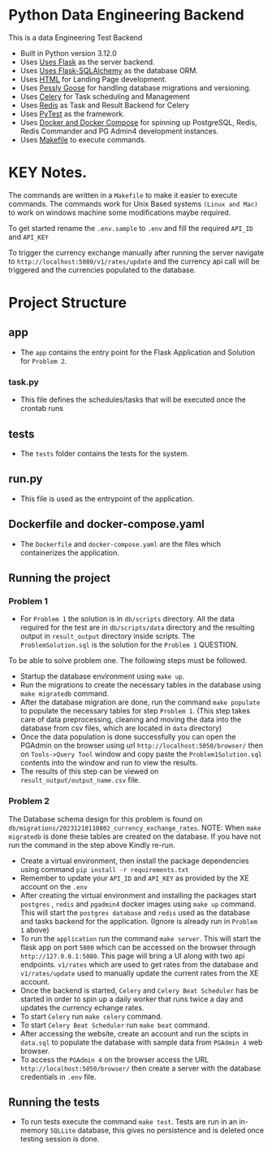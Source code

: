 # Python Data Engineering Backend

This is a data Engineering Test Backend

- Built in Python version 3.12.0
- Uses [Uses Flask](https://flask.palletsprojects.com/en/2.1.x/) as the server backend.
- Uses [Uses Flask-SQLAlchemy](https://flask-sqlalchemy.palletsprojects.com/en/3.1.x/) as the database ORM.
- Uses [HTML](https://en.wikipedia.org/wiki/HTML) for Landing Page development.
- Uses [Pessly Goose](https://pressly.github.io/goose/) for handling database migrations and versioning.
- Uses [Celery](https://docs.celeryq.dev/en/stable/getting-started/introduction.html) for Task scheduling and Management
- Uses [Redis](https://redis.io/) as Task and Result Backend for Celery
- Uses [PyTest](https://docs.pytest.org/en/7.1.x/) as the framework.
- Uses [Docker and Docker Compose](https://docs.docker.com/compose/) for spinning up PostgreSQL, Redis, Redis Commander and PG Admin4 development instances.
- Uses [Makefile](https://makefiletutorial.com/) to execute commands.

# KEY Notes.
The commands are written in a `Makefile` to make it easier to execute commands. The commands work for Unix Based systems `(Linux and Mac)` to work on  windows machine some modifications maybe required.

To get started rename the `.env.sample` to `.env` and fill the required `API_ID` and `API_KEY`

To trigger the currency exchange manually after running the server navigate to `http://localhost:5080/v1/rates/update` and the currency api call will be triggered and the currencies populated to the database.

# Project Structure

## app
- The `app` contains the entry point for the Flask Application and Solution for `Problem 2`.
### task.py
- This file defines the schedules/tasks that will be executed once the crontab runs

## tests
- The `tests` folder contains the tests for the system.
  
## run.py
- This file is used as the entrypoint of the application.


## Dockerfile and docker-compose.yaml
- The `Dockerfile` and `docker-compose.yaml` are the files which containerizes the application.

## Running the project 
### Problem 1
- For `Problem 1` the solution is in `db/scripts` directory. All the data required for the test are in `db/scripts/data` directory and the resulting output in `result_output` directory inside scripts. The `ProblemSolution.sql` is the solution for the `Problem 1` QUESTION. 

To be able to solve problem one. The following steps must be followed.
- Startup the database environment using `make up`.
- Run the migrations to create the necessary tables in the database using `make migratedb` command.
- After the database migration are done, run the command `make populate` to populate the necessary tables for step `Problem 1`. (This step takes care of data preprocessing, cleaning and moving the data into the database from csv files, which are located in `data` directory)
- Once the data population is done successfully you can open the PGAdmin on the browser using url `http://localhost:5050/browser/` then on `Tools->Query Tool` window and copy paste the `Problem1Solution.sql` contents into the window and run to view the results.
- The results of this step can be viewed on `result_output/output_name.csv` file.

### Problem 2
The Database schema design for this problem is found on `db/migrations/20231210110802_currency_exchange_rates`. NOTE: When `make migratedb` is done these tables are created on the database. If you have not run the command in the step above Kindly re-run.
- Create a virtual environment, then install the package dependencies using command `pip install -r requirements.txt`
- Remember to update your `API_ID` and `API_KEY` as provided by the XE account on the `.env`
- After creating the virtual environment and installing the packages start `postgres` , `redis` and `pgadmin4` docker images using `make up` command. This will start the `postgres database` and `redis` used as the database and tasks backend for the application. (Ignore is already run in `Problem 1` above)
- To run the `application` run the command `make server`. This will start the flask app on port `5080` which can be accessed on the browser through `http://127.0.0.1:5080`. This page will bring a UI along with two api endpoints. `v1/rates` which are used to get rates from the database and `v1/rates/update` used to manually update the current rates from the XE account.
- Once the backend is started, `Celery` and `Celery Beat Scheduler` has be started in order to spin up a daily worker that runs twice a day and updates the currency echange rates.
- To start `Celery` run `make celery` command.
- To start `Celery Beat Scheduler` run `make beat` command.
- After accessing the website, create an account and run the scipts in `data.sql` to populate the database with sample data from `PGAdmin 4` web browser.
- To access the `PGAdmin 4` on the browser access the URL `http://localhost:5050/browser/` then create a server with the database credentials in `.env` file.
  
## Running the tests
- To run tests execute the command `make test`. Tests are run in an in-memory `SQLLite` database, this gives no persistence and is deleted once testing session is done.
